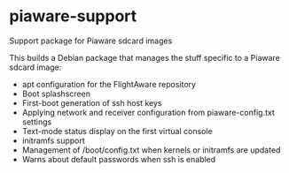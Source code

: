 # piaware-support
Support package for Piaware sdcard images

This builds a Debian package that manages the stuff specific to a Piaware
sdcard image:

 * apt configuration for the FlightAware repository
 * Boot splashscreen
 * First-boot generation of ssh host keys
 * Applying network and receiver configuration from piaware-config.txt
   settings
 * Text-mode status display on the first virtual console
 * initramfs support
 * Management of /boot/config.txt when kernels or initramfs are updated
 * Warns about default passwords when ssh is enabled

